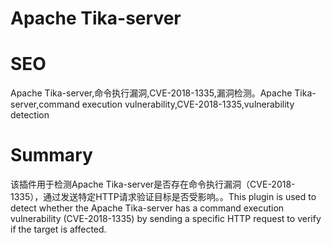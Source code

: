 # Apache Tika-server
# SEO
Apache Tika-server,命令执行漏洞,CVE-2018-1335,漏洞检测。Apache Tika-server,command execution vulnerability,CVE-2018-1335,vulnerability detection
# Summary
该插件用于检测Apache Tika-server是否存在命令执行漏洞（CVE-2018-1335），通过发送特定HTTP请求验证目标是否受影响。。This plugin is used to detect whether the Apache Tika-server has a command execution vulnerability (CVE-2018-1335) by sending a specific HTTP request to verify if the target is affected.
